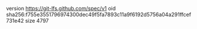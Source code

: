 version https://git-lfs.github.com/spec/v1
oid sha256:f755e3551796974300dec49f5fa7893c11a9f6192d5756a04a291ffcef731e42
size 4797
